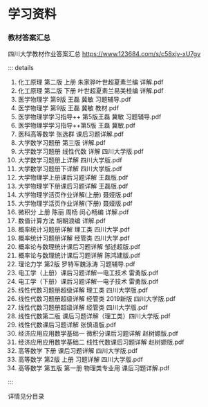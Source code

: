 # 学习资料

### 教材答案汇总

四川大学教材作业答案汇总 https://www.123684.com/s/c58xjv-xU7gv

::: details

1. 化工原理 第二版 上册 朱家骅叶世超夏素兰编 详解.pdf
2. 化工原理 第二版 下册 叶世超夏素兰易美桂编 详解.pdf
3. 医学物理学 第9版 王磊 冀敏 习题辅导.pdf
4. 医学物理学 第9版 王磊 冀敏 教材.pdf
5. 医学物理学学习指导++ 第5版王磊 冀敏 习题辅导.pdf
6. 医学物理学学习指导++第5版 王磊 冀敏.pdf
7. 医科高等数学 张选群 课后习题详解.pdf
8. 大学数学习题册 第三版 详解.pdf
9. 大学数学习题册 线性代数 详解 四川大学版.pdf
10. 大学数学习题册上详解 四川大学版.pdf
11. 大学数学习题册下详解 四川大学版.pdf
12. 大学物理学上册课后习题详解 王磊版.pdf
13. 大学物理学下册课后习题详解 王磊版.pdf
14. 大学物理学活页作业详解(上册) 聂娅版.pdf
15. 大学物理学活页作业详解(下册) 聂娅版.pdf
16. 微积分 上册 陈丽 周杨 闵心畅编 详解.pdf
17. 数值计算方法 胡朝浪编 详解.pdf
18. 概率统计习题册详解 理工类 四川大学.pdf
19. 概率统计习题册详解 经管类 四川大学.pdf
20. 概率论与数理统计课后习题详解 邹述超版.pdf
21. 概率论与数理统计课后习题详解 陈鸿建版.pdf
22. 理论力学 第2版 罗特军魏泳涛 习题辅导.pdf
23. 电工学（上册）课后习题详解—电工技术 雷勇版.pdf
24. 电工学（下册）课后习题详解—电子技术 雷勇版.pdf
25. 线性代数习题册超级详解 理工类 四川大学版.pdf
26. 线性代数习题册超级详解 经管类 2019新版 四川大学版.pdf
27. 线性代数习题册超级详解 经管类 四川大学版.pdf
28. 线性代数第二版 课后习题详解（理工类）四川大学版.pdf
29. 线性代数课后习题详解 张慎语版.pdf
30. 经济应用应用数学基础一 微积分课后习题详解 赵树嫄版.pdf
31. 经济应用应用数学基础二 线性代数课后习题详解 赵树嫄版.pdf
32. 高等数学 下册 课后习题详解 四川大学版.pdf
33. 高等数学 第2版 上册 习题详解 四川大学版.pdf
34. 高等数学 第五版 第一册 物理类专业用 课后习题详解.pdf

:::

详情见分目录